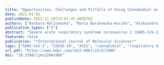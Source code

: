 ```yaml
---
title: "Opportunities, Challenges and Pitfalls of Using Cannabidiol as an Adjuvant Drug in COVID-19"
date: 2021-01-01
publishDate: 2022-11-29T15:07:45.065870Z
authors: ["Barbara Malinowska", "Marta Baranowska-Kuczko", "Aleksandra Kicman", "Eberhard Schlicker"]
publication_types: ["2"]
abstract: "Severe acute respiratory syndrome coronavirus 2 (SARS-CoV-2) infection may lead to coronavirus disease 2019 (COVID-19) which, in turn, may be associated with multiple organ dysfunction. In this review, we present advantages and disadvantages of cannabidiol (CBD), a non-intoxicating phytocannabinoid from the cannabis plant, as a potential agent for the treatment of COVID-19. CBD has been shown to downregulate proteins responsible for viral entry and to inhibit SARS-CoV-2 replication. Preclinical studies have demonstrated its effectiveness against diseases of the respiratory system as well as its cardioprotective, nephroprotective, hepatoprotective, neuroprotective and anti-convulsant properties, that is, effects that may be beneficial for COVID-19. Only the latter two properties have been demonstrated in clinical studies, which also revealed anxiolytic and antinociceptive effects of CBD (given alone or together with Δ9-tetrahydrocannabinol), which may be important for an adjuvant treatment to improve the quality of life in patients with COVID-19 and to limit post-traumatic stress symptoms. However, one should be aware of side effects of CBD (which are rarely serious), drug interactions (also extending to drugs acting against COVID-19) and the proper route of its administration (vaping may be dangerous). Clearly, further clinical studies are necessary to prove the suitability of CBD for the treatment of COVID-19."
featured: false
publication: "*International Journal of Molecular Sciences*"
tags: ["SARS-CoV-2", "COVID-19", "ACE2", "cannabidiol", "respiratory disease"]
url_pdf: "https://www.mdpi.com/1422-0067/22/4/1986"
doi: "10.3390/ijms22041986"
---
```


